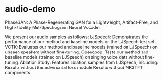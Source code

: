 # audio-demo
PhaseGAN: A Phase-Regenerating GAN for a Lightweight, Artifact-Free, and High-Fidelity Mel-Spectrogram Neural Vocoder

We present our audio samples as follows:
​​LJSpeech​​: Demonstrates the performance of our method and baseline models on the LJSpeech test set.
​​VCTK​​: Evaluates our method and baseline models (trained on LJSpeech) on unseen speakers without fine-tuning.
​​Opencpop​​: Tests our method and baseline models (trained on LJSpeech) on singing voice data without fine-tuning.
​​Ablation Study​​: Features ablation samples from LJSpeech, including:
Results without the adversarial loss module
Results without MRSTFT components
